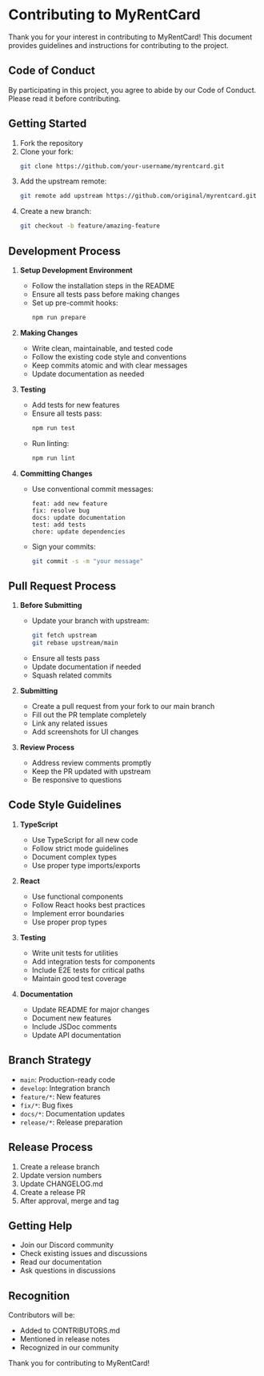 # Contributing to MyRentCard

Thank you for your interest in contributing to MyRentCard! This document provides guidelines and instructions for contributing to the project.

## Code of Conduct

By participating in this project, you agree to abide by our Code of Conduct. Please read it before contributing.

## Getting Started

1. Fork the repository
2. Clone your fork:
   ```bash
   git clone https://github.com/your-username/myrentcard.git
   ```
3. Add the upstream remote:
   ```bash
   git remote add upstream https://github.com/original/myrentcard.git
   ```
4. Create a new branch:
   ```bash
   git checkout -b feature/amazing-feature
   ```

## Development Process

1. **Setup Development Environment**
   - Follow the installation steps in the README
   - Ensure all tests pass before making changes
   - Set up pre-commit hooks:
     ```bash
     npm run prepare
     ```

2. **Making Changes**
   - Write clean, maintainable, and tested code
   - Follow the existing code style and conventions
   - Keep commits atomic and with clear messages
   - Update documentation as needed

3. **Testing**
   - Add tests for new features
   - Ensure all tests pass:
     ```bash
     npm run test
     ```
   - Run linting:
     ```bash
     npm run lint
     ```

4. **Committing Changes**
   - Use conventional commit messages:
     ```
     feat: add new feature
     fix: resolve bug
     docs: update documentation
     test: add tests
     chore: update dependencies
     ```
   - Sign your commits:
     ```bash
     git commit -s -m "your message"
     ```

## Pull Request Process

1. **Before Submitting**
   - Update your branch with upstream:
     ```bash
     git fetch upstream
     git rebase upstream/main
     ```
   - Ensure all tests pass
   - Update documentation if needed
   - Squash related commits

2. **Submitting**
   - Create a pull request from your fork to our main branch
   - Fill out the PR template completely
   - Link any related issues
   - Add screenshots for UI changes

3. **Review Process**
   - Address review comments promptly
   - Keep the PR updated with upstream
   - Be responsive to questions

## Code Style Guidelines

1. **TypeScript**
   - Use TypeScript for all new code
   - Follow strict mode guidelines
   - Document complex types
   - Use proper type imports/exports

2. **React**
   - Use functional components
   - Follow React hooks best practices
   - Implement error boundaries
   - Use proper prop types

3. **Testing**
   - Write unit tests for utilities
   - Add integration tests for components
   - Include E2E tests for critical paths
   - Maintain good test coverage

4. **Documentation**
   - Update README for major changes
   - Document new features
   - Include JSDoc comments
   - Update API documentation

## Branch Strategy

- `main`: Production-ready code
- `develop`: Integration branch
- `feature/*`: New features
- `fix/*`: Bug fixes
- `docs/*`: Documentation updates
- `release/*`: Release preparation

## Release Process

1. Create a release branch
2. Update version numbers
3. Update CHANGELOG.md
4. Create a release PR
5. After approval, merge and tag

## Getting Help

- Join our Discord community
- Check existing issues and discussions
- Read our documentation
- Ask questions in discussions

## Recognition

Contributors will be:
- Added to CONTRIBUTORS.md
- Mentioned in release notes
- Recognized in our community

Thank you for contributing to MyRentCard!
